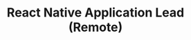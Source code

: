 ---
title: "React Native Application Lead (Remote)"
about: "As a React Native Application Lead, you will lead a team of interns to build mobile applications using React Native, a popular framework for building cross-platform apps. You will contribute to the creation of mobile applications that will be core to scaling Kiran Foundation's reach."
startDate: "Start Date: Immediate"
duration: "Duration: 12 Months"
timeCommitment: "Time Commitment: 5-10 hr/week"
teamSize: "Team Size: 3-5"
responsibilities: |
  - Mentor a team of developers, designers, and testers (Interns)
  - Perform code and functionality reviews
  - Coach and lead the team in an Agile environment
  - Facilitate sprint planning, daily standups, and sprint demos
  - Deliver state-of-the-art iOS/Android apps
  - Implement modern UI with Firebase backend
requirements: |
  - Experience with developing React Native mobile applications
  - Strong problem-solving skills and attention to detail
  - Self-driven, go-getter attitude
  - Knowledge of Agile methodology is desirable but not required

url: "React-native-application-lead"
---